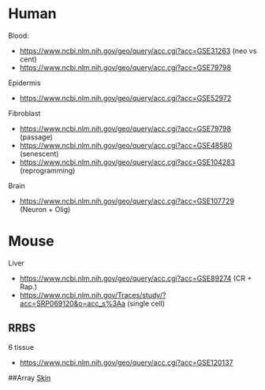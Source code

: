 # Human 
Blood:
* https://www.ncbi.nlm.nih.gov/geo/query/acc.cgi?acc=GSE31263 (neo vs cent)
* https://www.ncbi.nlm.nih.gov/geo/query/acc.cgi?acc=GSE79798

Epidermis
* https://www.ncbi.nlm.nih.gov/geo/query/acc.cgi?acc=GSE52972

Fibroblast
* https://www.ncbi.nlm.nih.gov/geo/query/acc.cgi?acc=GSE79798 (passage)
* https://www.ncbi.nlm.nih.gov/geo/query/acc.cgi?acc=GSE48580 (senescent)
* https://www.ncbi.nlm.nih.gov/geo/query/acc.cgi?acc=GSE104283 (reprogramming)

Brain
* https://www.ncbi.nlm.nih.gov/geo/query/acc.cgi?acc=GSE107729 (Neuron + Olig)

# Mouse
Liver
* https://www.ncbi.nlm.nih.gov/geo/query/acc.cgi?acc=GSE89274 (CR + Rap.)
* https://www.ncbi.nlm.nih.gov/Traces/study/?acc=SRP069120&o=acc_s%3Aa (single cell)

## RRBS
6 tissue
* https://www.ncbi.nlm.nih.gov/geo/query/acc.cgi?acc=GSE120137

##Array
[Skin](https://www.ncbi.nlm.nih.gov/geo/query/acc.cgi?acc=GSE51954) 
